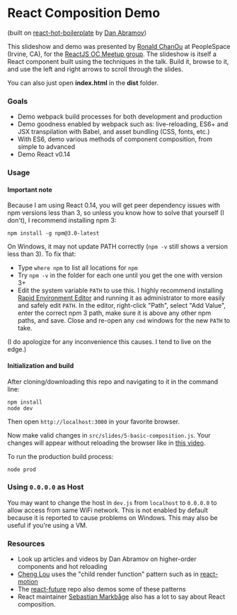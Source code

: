 React Composition Demo
======================

(built on [react-hot-boilerplate](http://github.com/gaearon/react-hot-boilerplate) by [Dan Abramov](https://twitter.com/dan_abramov?lang=en))

This slideshow and demo was presented by [Ronald ChanOu](http://twitter.com/ronaldchanou)
at PeopleSpace (Irvine, CA), for the [ReactJS OC Meetup group](http://www.meetup.com/ReactJS-OC). The slideshow is itself a React
component built using the techniques in the talk. Build it, browse to it, and use the left and right arrows to scroll through the slides.

You can also just open **index.html** in the **dist** folder.

### Goals

* Demo webpack build processes for both development and production
* Demo goodness enabled by webpack such as: live-reloading, ES6+ and JSX transpilation with Babel, and asset bundling (CSS, fonts, etc.)
* With ES6, demo various methods of component composition, from simple to advanced
* Demo React v0.14

### Usage

#### Important note

Because I am using React 0.14, you will get peer dependency issues with npm versions less than 3, so unless you know how to solve that yourself (I don't), I recommend installing npm 3:
```
npm install -g npm@3.0-latest
```
On Windows, it may not update PATH correctly (`npm -v` still shows a version less than 3). To fix that:
* Type `where npm` to list all locations for `npm`
* Try `npm -v` in the folder for each one until you get the one with version 3+
* Edit the system variable `PATH` to use this. I highly recommend installing [Rapid Environment Editor](http://www.rapidee.com) and running it as administrator to more easily and safely edit `PATH`. In the editor, right-click "Path", select "Add Value", enter the correct npm 3 path,  make sure it is above any other npm paths, and save. Close and re-open any `cmd` windows for the new `PATH` to take.

(I do apologize for any inconvenience this causes. I tend to live on the edge.)


#### Initialization and build

After cloning/downloading this repo and navigating to it in the command line:
```
npm install
node dev
```
Then open `http://localhost:3000` in your favorite browser.

Now make valid changes in `src/slides/5-basic-composition.js`.
Your changes will appear without reloading the browser like in [this video](http://vimeo.com/100010922).

To run the production build process:
```
node prod
```

### Using `0.0.0.0` as Host

You may want to change the host in `dev.js` from `localhost` to `0.0.0.0` to allow access from same WiFi network. This is not enabled by default because it is reported to cause problems on Windows. This may also be useful if you're using a VM.

### Resources

* Look up articles and videos by Dan Abramov on higher-order components and
  hot reloading
* [Cheng Lou](https://github.com/chenglou) uses the "child render function"
  pattern such as in [react-motion](https://github.com/chenglou/react-motion)
* The [react-future](https://github.com/reactjs/react-future) repo also demos some of these patterns
* React maintainer [Sebastian Markbåge](https://twitter.com/sebmarkbage/) also has a lot to say about React composition.
